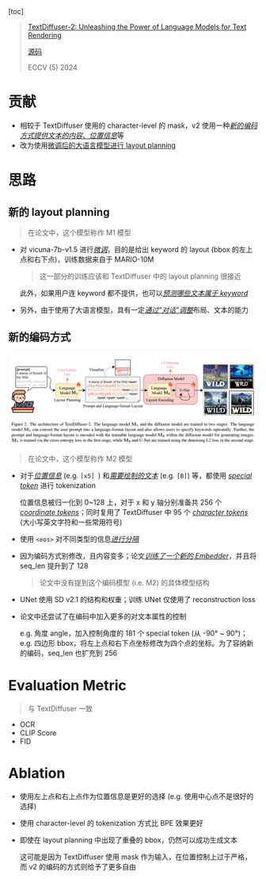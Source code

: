 [toc]

> [TextDiffuser-2: Unleashing the Power of Language Models for Text Rendering](https://arxiv.org/abs/2311.16465)
>
> [源码](https://github.com/microsoft/unilm/tree/master/textdiffuser-2)
>
> ECCV (5) 2024

# 贡献

- 相较于 TextDiffuser 使用的 character-level 的 mask，v2 使用一种<u>*新的编码方式提供文本的内容、位置信息*</u>等
- 改为使用<u>微调后的大语言模型进行 layout planning</u>





# 思路

## 新的 layout planning

> 在论文中，这个模型称作 M1 模型

- 对 vicuna-7b-v1.5 进行<u>*微调*</u>，目的是给出 keyword 的 layout (bbox 的左上点和右下点)，训练数据来自于 MARIO-10M

  > 这一部分的训练应该和 TextDiffuser 中的 layout planning 很接近

  此外，如果用户连 keyword 都不提供，也可以<u>*预测哪些文本属于 keyword*</u>

- 另外，由于使用了大语言模型，具有一定<u>*通过“对话”调整*</u>布局、文本的能力



## 新的编码方式

<img src="assets/image-20250202144130624.png" alt="image-20250202144130624"  />

> 在论文中，这个模型称作 M2 模型

- 对于<u>*位置信息*</u> (e.g. `[x5] `) 和<u>*需要绘制的文本*</u> (e.g. `[B]`) 等，都使用 <u>*special token*</u> 进行 tokenization

  位置信息被归一化到 0~128 上，对于 x 和 y 轴分别准备共 256 个 <u>*coordinate tokens*</u>；同时复用了 TextDiffuser 中 95 个 <u>*character tokens*</u> (大小写英文字符和一些常用符号)

- 使用 `<eos>` 对不同类型的信息<u>*进行分隔*</u>

- 因为编码方式别修改，且内容变多；论文<u>*训练了一个新的 Embedder*</u>，并且将 seq_len 提升到了 128

  > 论文中没有提到这个编码模型 (i.e. M2) 的具体模型结构

- UNet 使用 SD v2.1 的结构和权重；训练 UNet 仅使用了 reconstruction loss

- 论文中还尝试了在编码中加入更多的对文本属性的控制

  e.g.  角度 angle，加入控制角度的  181 个 special token (从 -90° ~ 90°)；e.g. 四边形 bbox，将左上点和右下点坐标修改为四个点的坐标。为了容纳新的编码，seq_len 也扩充到 256





# Evaluation Metric

> 与 TextDiffuser 一致

- OCR
- CLIP Score
- FID





# Ablation

- 使用左上点和右上点作为位置信息是更好的选择 (e.g. 使用中心点不是很好的选择)

- 使用 character-level 的 tokenization 方式比 BPE 效果更好

- 即使在 layout planning 中出现了重叠的 bbox，仍然可以成功生成文本

  这可能是因为 TextDiffuser 使用 mask 作为输入，在位置控制上过于严格，而 v2 的编码的方式则给予了更多自由

